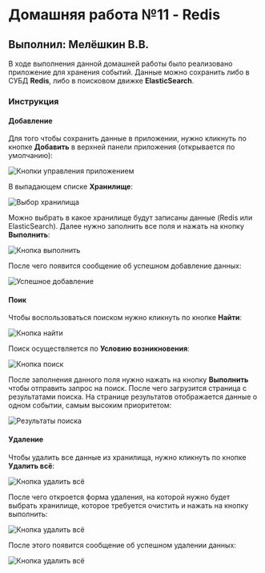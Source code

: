 # Домашняя работа №11 - Redis

## Выполнил: Мелёшкин В.В.

В ходе выполнения данной домашней работы было реализовано приложение для хранения событий. Данные можно сохранить либо в
СУБД **Redis**, либо в поисковом движке **ElasticSearch**.

### Инструкция

#### Добавление

Для того чтобы сохранить данные в приложении, нужно кликнуть по кнопке **Добавить** в верхней панели приложения
(открывается по умолчанию):

![Кнопки управления приложением](img/add.jpg)

В выпадающем списке **Хранилище**:

![Выбор хранилища](img/storage.jpg)

Можно выбрать в какое хранилище будут записаны данные (Redis или ElasticSearch). Далее нужно заполнить все поля и
нажать на кнопку **Выполнить**:

![Кнопка выполнить](img/start.jpg)

После чего появится сообщение об успешном добавление данных:

![Успешное добавление](img/success_add.jpg)

#### Поик

Чтобы воспользоваться поиском нужно кликнуть по кнопке **Найти**:

![Кнопка найти](img/search_button.jpg)

Поиск осуществляется по **Условию возникновения**:

![Кнопка поиск](img/search.jpg)

После заполнения данного поля нужно нажать на кнопку **Выполнить** чтобы отправить запрос на поиск. После чего
загрузится страница с результатами поиска. На странице результатов отображается данные о одном событии, самым высоким
приоритетом:

![Результаты поиска](img/search_result.jpg)

#### Удаление

Чтобы удалить все данные из хранилища, нужно кликнуть по кнопке **Удалить всё**:

![Кнопка удалить всё](img/delete_button.jpg)

После чего откроется форма удаления, на которой нужно будет выбрать хранилище, которое требуется очистить и нажать на
кнопку выполнить:

![Кнопка удалить всё](img/delete_all.jpg)

После этого появится сообщение об успешном удалении данных:

![Кнопка удалить всё](img/delete_success.jpg)